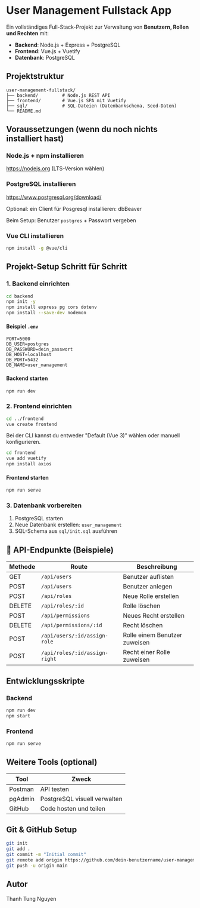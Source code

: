 # User Management Fullstack App

Ein vollständiges Full-Stack-Projekt zur Verwaltung von **Benutzern, Rollen und Rechten** mit:

- **Backend**: Node.js + Express + PostgreSQL
- **Frontend**: Vue.js + Vuetify
- **Datenbank**: PostgreSQL

## Projektstruktur

```
user-management-fullstack/
├── backend/         # Node.js REST API
├── frontend/        # Vue.js SPA mit Vuetify
├── sql/             # SQL-Dateien (Datenbankschema, Seed-Daten)
└── README.md
```

## Voraussetzungen (wenn du noch nichts installiert hast)

### Node.js + npm installieren

https://nodejs.org (LTS-Version wählen)

### PostgreSQL installieren

https://www.postgresql.org/download/

Optional: ein Client für Posgresql installieren: dbBeaver

Beim Setup: Benutzer `postgres` + Passwort vergeben

### Vue CLI installieren

```bash
npm install -g @vue/cli
```

## Projekt-Setup Schritt für Schritt

### 1. Backend einrichten

```bash
cd backend
npm init -y
npm install express pg cors dotenv
npm install --save-dev nodemon
```

#### Beispiel `.env`

```env
PORT=5000
DB_USER=postgres
DB_PASSWORD=dein_passwort
DB_HOST=localhost
DB_PORT=5432
DB_NAME=user_management
```

#### Backend starten

```bash
npm run dev
```

### 2. Frontend einrichten

```bash
cd ../frontend
vue create frontend
```

Bei der CLI kannst du entweder "Default (Vue 3)" wählen oder manuell konfigurieren.

```bash
cd frontend
vue add vuetify
npm install axios
```

#### Frontend starten

```bash
npm run serve
```

### 3. Datenbank vorbereiten

1. PostgreSQL starten
2. Neue Datenbank erstellen: `user_management`
3. SQL-Schema aus `sql/init.sql` ausführen

## 📡 API-Endpunkte (Beispiele)

| Methode | Route                         | Beschreibung                  |
| ------- | ----------------------------- | ----------------------------- |
| GET     | `/api/users`                  | Benutzer auflisten            |
| POST    | `/api/users`                  | Benutzer anlegen              |
| POST    | `/api/roles`                  | Neue Rolle erstellen          |
| DELETE  | `/api/roles/:id`              | Rolle löschen                 |
| POST    | `/api/permissions`            | Neues Recht erstellen         |
| DELETE  | `/api/permissions/:id`        | Recht löschen                 |
| POST    | `/api/users/:id/assign-role`  | Rolle einem Benutzer zuweisen |
| POST    | `/api/roles/:id/assign-right` | Recht einer Rolle zuweisen    |

## Entwicklungsskripte

### Backend

```bash
npm run dev
npm start
```

### Frontend

```bash
npm run serve
```

## Weitere Tools (optional)

| Tool    | Zweck                        |
| ------- | ---------------------------- |
| Postman | API testen                   |
| pgAdmin | PostgreSQL visuell verwalten |
| GitHub  | Code hosten und teilen       |

## Git & GitHub Setup

```bash
git init
git add .
git commit -m "Initial commit"
git remote add origin https://github.com/dein-benutzername/user-management-fullstack.git
git push -u origin main
```

## Autor

Thanh Tung Nguyen
